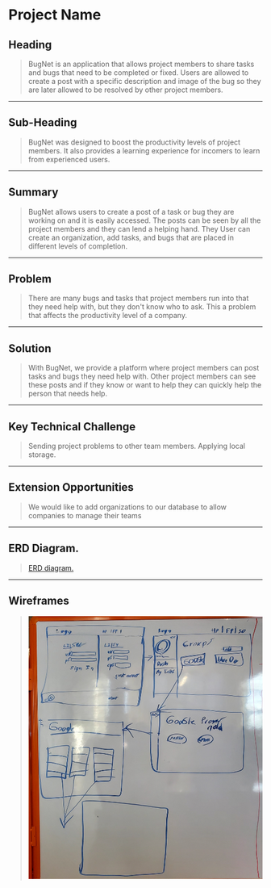 # Project Name #
## Heading ##
> BugNet is an application that allows project members to share tasks and bugs that need to be completed or fixed. Users are allowed to create a post with a specific description and image of the bug so they are later allowed to be resolved by other project members.
--- 
## Sub-Heading ## 
>BugNet was designed to boost the productivity levels of project members. It also provides a learning experience for incomers to learn from experienced users.
---
## Summary ##
> BugNet allows users to create a post of a task or bug they are working on and it is easily accessed. The posts can be seen by all the project members and they can lend a helping hand. They User can create an organization, add tasks, and bugs that are placed in different levels of completion. 
---
## Problem ##
> There are many bugs and tasks that project members run into that they need help with, but they don't know who to ask. This a problem that affects the productivity level of a company. 
---
## Solution ##
> With BugNet, we provide a platform where project members can post tasks and bugs they need help with. Other project members can see these posts and if they know or want to help they can quickly help the person that needs help.
---
## Key Technical Challenge ##
> Sending project problems to other team members. Applying local storage. 
---
## Extension Opportunities ##
>We would like to add organizations to our database to allow companies to manage their teams
---
## ERD Diagram. ##
>[ERD diagram.](https://drive.google.com/file/d/1d3lgJwYSnWCnFXnaHv6hVU44DdngubA7/view?usp=sharing)
---
## Wireframes ##
> ![wireframes](wireframes.jpg)

